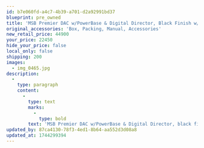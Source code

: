 ```yaml
---
id: b7e060fd-a4c7-4b39-a701-d2a92991bd37
blueprint: pre_owned
title: 'MSB Premier DAC w/PowerBase & Digital Director, Black Finish w/Network & Pro-ISL Modules'
original_accessories: 'Box, Packing, Manual, Accessories'
new_retail_price: 44900
your_price: 22450
hide_your_price: false
local_only: false
shipping: 200
images:
  - img_0465.jpg
description:
  -
    type: paragraph
    content:
      -
        type: text
        marks:
          -
            type: bold
        text: 'MSB Premier DAC w/PowerBase & Digital Director, black finish. Units are in excellent physical and functional condition with original boxes, packing and accessories. Input cards include Ethernet module and Pro-ISL along with stock AES/EBU, S/PDIF & Toslink. Units sell as new for $44,900.00. Superb sounding DAC combination.'
updated_by: 87ca4130-78f3-4ed1-8b64-aa552d3d08a8
updated_at: 1744299394
---
```

